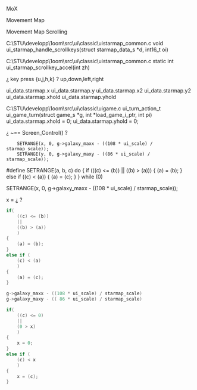 

MoX

Movement Map

Movement Map Scrolling



C:\STU\developp\1oom\src\ui\classic\uistarmap_common.c
void ui_starmap_handle_scrollkeys(struct starmap_data_s *d, int16_t oi)

C:\STU\developp\1oom\src\ui\classic\uistarmap_common.c
static int ui_starmap_scrollkey_accel(int zh)

¿ key press {u,j,h,k} ? up,down,left,right

ui_data.starmap.x
ui_data.starmap.y
ui_data.starmap.x2
ui_data.starmap.y2
ui_data.starmap.xhold
ui_data.starmap.yhold

C:\STU\developp\1oom\src\ui\classic\uigame.c
ui_turn_action_t ui_game_turn(struct game_s *g, int *load_game_i_ptr, int pi)
        ui_data.starmap.xhold = 0;
        ui_data.starmap.yhold = 0;

¿ ~== Screen_Control() ?


        SETRANGE(x, 0, g->galaxy_maxx - ((108 * ui_scale) / starmap_scale));
        SETRANGE(y, 0, g->galaxy_maxy - ((86 * ui_scale) / starmap_scale));

#define SETRANGE(a, b, c) do { if (((c) <= (b)) || ((b) > (a))) { (a) = (b); } else if ((c) < (a)) { (a) = (c); } } while (0)

SETRANGE(x, 0, g->galaxy_maxx - ((108 * ui_scale) / starmap_scale));

x = ¿ ?
```c
if(
    ((c) <= (b))
    ||
    ((b) > (a))
    )
{
    (a) = (b);
}
else if (
    (c) < (a)
    )
{
    (a) = (c);
}
```
```c
g->galaxy_maxx - ((108 * ui_scale) / starmap_scale)
g->galaxy_maxy - (( 86 * ui_scale) / starmap_scale)

if(
    ((c) <= 0)
    ||
    (0 > x)
    )
{
    x = 0;
}
else if (
    (c) < x
    )
{
    x = (c);
}
```
